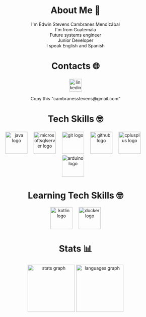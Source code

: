 <h1 align="center"> About Me 💫 </h1>
<div align="center">
  I'm Edwin Stevens Cambranes Mendizábal<br>I'm from Guatemala<br>Future systems engineer<br>Junior Developer<br>I speak English and Spanish<br>
</div>
<h1 align="center">Contacts 🌐</h1>

###

<div align="center">
  <a href="https://www.linkedin.com/in/edwin-stevens-cambranes-mendizábal-343237225/" target="_blank"><img src="https://img.shields.io/static/v1?message=LinkedIn&logo=linkedin&label=&color=0077B5&logoColor=white&labelColor=&style=for-the-badge" height="40" alt="linkedin logo"  /></a>
  <p>Copy this "cambranesstevens@gmail.com"</p>
</div>

###

<h1 align="center">Tech Skills 🤓</h1>

###

<div align="center">
  <a href = "https://github.com/ESCM1823/Projects/tree/master/JAVA" target="_blank"><img src="https://cdn.jsdelivr.net/gh/devicons/devicon/icons/java/java-original.svg" height="70" alt="java logo"  /></a>
  <img width="12" />
  <img src="https://cdn.jsdelivr.net/gh/devicons/devicon/icons/microsoftsqlserver/microsoftsqlserver-plain-wordmark.svg" height="70" alt="microsoftsqlserver logo"  />
  <img width="12" />
  <img src="https://cdn.jsdelivr.net/gh/devicons/devicon/icons/git/git-original.svg" height="70" alt="git logo"  />
  <img width="12" />
  <img src="https://skillicons.dev/icons?i=github" height="70" alt="github logo"  />
  <img width="12" />
  <img src="https://cdn.jsdelivr.net/gh/devicons/devicon/icons/cplusplus/cplusplus-original.svg" height="70" alt="cplusplus logo"  />
  <img width="12" />
  <img src="https://cdn.jsdelivr.net/gh/devicons/devicon/icons/arduino/arduino-original-wordmark.svg" height="70" alt="arduino logo"  />
  <img width="12" />
</div>

###

###

<h1 align="center">Learning Tech Skills 🤓</h1>
<div align="center">
  <a href = "https://github.com/ESCM1823/Projects/tree/master/KOTLIN" target="_blank"><img src="https://cdn.jsdelivr.net/gh/devicons/devicon/icons/kotlin/kotlin-original.svg" height="70" alt="kotlin logo"  /></a>
  <img width="12" />
  <img src="https://cdn.jsdelivr.net/gh/devicons/devicon/icons/docker/docker-plain-wordmark.svg" height="70" alt="docker logo"  />
</div>

###

<h1 align="center">Stats 📊</h1>

###

<div align="center">
  <img src="https://github-readme-stats.vercel.app/api?username=ESCM1823&hide_title=true&hide_rank=false&show_icons=true&include_all_commits=true&count_private=true&disable_animations=false&theme=dracula&locale=en&hide_border=true&order=1&custom_title=Stats" height="150" alt="stats graph"  />
  <img src="https://github-readme-stats.vercel.app/api/top-langs?username=ESCM1823&locale=en&hide_title=false&layout=compact&card_width=320&langs_count=5&theme=dracula&hide_border=false&order=2" height="150" alt="languages graph"  />
</div>

###
